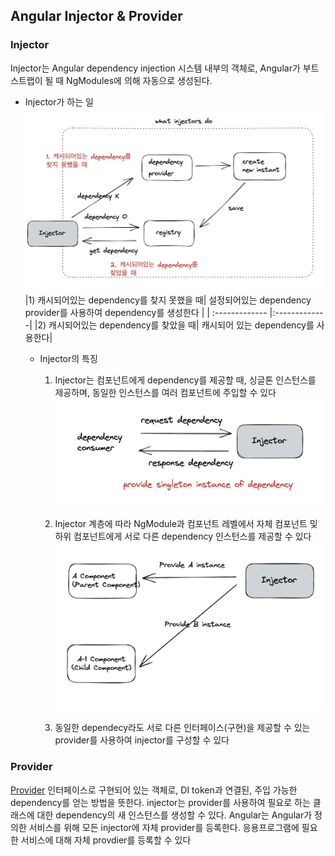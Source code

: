 ## Angular Injector & Provider

### Injector

Injector는 Angular dependency injection 시스템 내부의 객체로, Angular가 부트스트랩이 될 때 NgModules에 의해 자동으로 생성된다.

- Injector가 하는 일
  ![What inejctors do](../images/2023_01_28_Injector_Provider_1.png)
  |1) 캐시되어있는 dependency를 찾지 못했을 때| 설정되어있는 dependency provider를 사용하여 dependency를 생성한다 |
  | :------------- |:-------------|
  |2) 캐시되어있는 dependency를 찾았을 때| 캐시되어 있는 dependency를 사용한다|

  - Injector의 특징

    1. Injector는 컴포넌트에게 dependency를 제공할 때, 싱글톤 인스턴스를 제공하며, 동일한 인스턴스를 여러 컴포넌트에 주입할 수 있다
       ![싱글톤 인스턴스 제공](../images/2023_01_28_Injector_Provider_2.png)

    2. Injector 계층에 따라 NgModule과 컴포넌트 레벨에서 자체 컴포넌트 및 하위 컴포넌트에게 서로 다른 dependency 인스턴스를 제공할 수 있다
       ![서로 다른 dependency 인스턴스 제공](../images/2023_01_28_Injector_Provider_3.png)

    3. 동일한 dependecy라도 서로 다른 인터페이스(구현)을 제공할 수 있는 provider를 사용하여 injector를 구성할 수 있다

### Provider

[Provider](https://angular.io/api/core/Provider) 인터페이스로 구현되어 있는 객체로, DI token과 연결된, 주입 가능한 dependency를 얻는 방법을 뜻한다. injector는 provider를 사용하여 필요로 하는 클래스에 대한 dependency의 새 인스턴스를 생성할 수 있다.
Angular는 Angular가 정의한 서비스를 위해 모든 injector에 자체 provider를 등록한다. 응용프로그램에 필요한 서비스에 대해 자체 provdier를 등록할 수 있다
